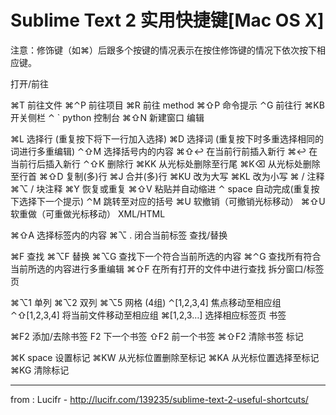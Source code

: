 # Sublime Text 2 实用快捷键[Mac OS X]

注意：修饰键（如⌘）后跟多个按键的情况表示在按住修饰键的情况下依次按下相应键。

打开/前往

⌘T	 前往文件
⌘⌃P	 前往项目
⌘R	 前往 method
⌘⇧P	 命令提示
⌃G	 前往行
⌘KB	 开关侧栏
⌃ `	 python 控制台
⌘⇧N	 新建窗口
编辑

⌘L	 选择行 (重复按下将下一行加入选择)
⌘D	 选择词 (重复按下时多重选择相同的词进行多重编辑)
⌃⇧M	 选择括号内的内容
⌘⇧↩	 在当前行前插入新行
⌘↩	 在当前行后插入新行
⌃⇧K	 删除行
⌘KK	 从光标处删除至行尾
⌘K⌫	 从光标处删除至行首
⌘⇧D	 复制(多)行
⌘J	 合并(多)行
⌘KU	 改为大写
⌘KL	 改为小写
⌘ /	 注释
⌘⌥ /	 块注释
⌘Y	 恢复或重复
⌘⇧V	 粘贴并自动缩进
⌃ space	 自动完成(重复按下选择下一个提示)
⌃M	 跳转至对应的括号
⌘U	 软撤销（可撤销光标移动）
⌘⇧U	 软重做（可重做光标移动）
XML/HTML

⌘⇧A	 选择标签内的内容
⌘⌥ .	 闭合当前标签
查找/替换

⌘F	 查找
⌘⌥F	 替换
⌘⌥G	 查找下一个符合当前所选的内容
⌘⌃G	 查找所有符合当前所选的内容进行多重编辑
⌘⇧F	 在所有打开的文件中进行查找
拆分窗口/标签页

⌘⌥1	 单列
⌘⌥2	 双列
⌘⌥5	 网格 (4组)
⌃[1,2,3,4]	 焦点移动至相应组
⌃⇧[1,2,3,4]	 将当前文件移动至相应组
⌘[1,2,3…]	 选择相应标签页
书签

⌘F2	 添加/去除书签
F2	 下一个书签
⇧F2	 前一个书签
⌘⇧F2	 清除书签
标记

⌘K space	 设置标记
⌘KW	 从光标位置删除至标记
⌘KA	 从光标位置选择至标记
⌘KG	 清除标记

-----------------------------
from : Lucifr - http://lucifr.com/139235/sublime-text-2-useful-shortcuts/